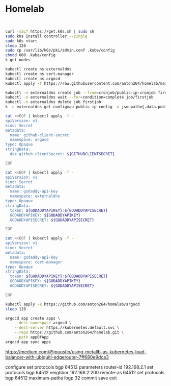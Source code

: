 # Homelab


```sh


curl -sSLf https://get.k0s.sh | sudo sh
sudo k0s install controller --single
sudo k0s start
sleep 120
sudo cp /var/lib/k0s/pki/admin.conf .kube/config
chmod 600 .kube/config
k get nodes

kubectl create ns externaldns
kubectl create ns cert-manager
kubectl create ns argocd
kubectl apply -f https://raw.githubusercontent.com/anton264/homelab/main/publicip.yaml

kubectl -n externaldns create job --from=cronjob/public-ip-cronjob firstjob
kubectl -n externaldns wait --for=condition=complete job/firstjob
kubectl -n externaldns delete job firstjob
k -n externaldns get configmap public-ip-config -o jsonpath={.data.public-ip}

cat <<EOF | kubectl apply -f -
apiVersion: v1
kind: Secret
metadata:
  name: github-client-secret
  namespace: argocd
type: Opaque
stringData:
  dex.github.clientSecret: ${GITHUBCLIENTSECRET}

EOF

cat <<EOF | kubectl apply -f -
apiVersion: v1
kind: Secret
metadata:
  name: godaddy-api-key
  namespace: externaldns
type: Opaque
stringData:
  token: ${GODADDYAPIKEY}:${GODADDYAPISECRET}
  GODADDYAPIKEY: ${GODADDYAPIKEY}
  GODADDYAPISECRET: ${GODADDYAPISECRET}

EOF

cat <<EOF | kubectl apply -f -
apiVersion: v1
kind: Secret
metadata:
  name: godaddy-api-key
  namespace: cert-manager
type: Opaque
stringData:
  token: ${GODADDYAPIKEY}:${GODADDYAPISECRET}
  GODADDYAPIKEY: ${GODADDYAPIKEY}
  GODADDYAPISECRET: ${GODADDYAPISECRET}

EOF

kubectl apply -k https://github.com/anton264/homelab/argocd
sleep 120

argocd app create apps \
    --dest-namespace argocd \
    --dest-server https://kubernetes.default.svc \
    --repo https://github.com/anton264/homelab.git \
    --path appOfApp  
argocd app sync apps 
```


https://medium.com/@ipuustin/using-metallb-as-kubernetes-load-balancer-with-ubiquiti-edgerouter-7ff680e9dca3

configure
set protocols bgp 64512 parameters router-id 192.168.2.1
set protocols bgp 64512 neighbor 192.168.2.200 remote-as 64512
set protocols bgp 64512 maximum-paths ibgp 32
commit
save
exit